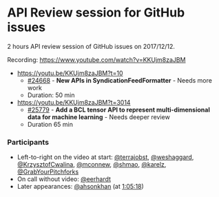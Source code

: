 # API Review session for GitHub issues

2 hours API review session of GitHub issues on 2017/12/12.

Recording: https://www.youtube.com/watch?v=KKUjm8zaJBM

* https://youtu.be/KKUjm8zaJBM?t=10
  * [#24668](https://github.com/dotnet/corefx/issues/24668) - **New APIs in SyndicationFeedFormatter** - Needs more work
  * Duration: 50 min
* https://youtu.be/KKUjm8zaJBM?t=3014
  * [#25779](https://github.com/dotnet/corefx/issues/25779) - **Add a BCL tensor API to represent multi-dimensional data for machine learning** - Needs deeper review
  * Duration 65 min


### Participants

  * Left-to-right on the video at start: [@terrajobst](https://github.com/terrajobst), [@weshaggard](https://github.com/weshaggard), [@KrzysztofCwalina](https://github.com/KrzysztofCwalina), [@mconnew](https://github.com/mconnew), [@shmao](https://github.com/shmao), [@karelz](https://github.com/karelz), [@GrabYourPitchforks](https://github.com/GrabYourPitchforks)
  * On call without video: [@eerhardt](https://github.com/eerhardt)
  * Later appearances: [@ahsonkhan](https://github.com/ahsonkhan) (at [1:05:18](https://youtu.be/KKUjm8zaJBM?t=3918))
